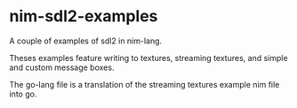 # nim-sdl2-examples
A couple of examples of sdl2 in nim-lang.

Theses examples feature writing to textures, streaming textures, and simple and custom message boxes.

The go-lang file is a translation of the streaming textures example nim file into go.

